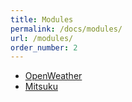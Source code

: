 ```yaml
---
title: Modules
permalink: /docs/modules/
url: /modules/
order_number: 2
---
```

* [OpenWeather](/docs/modules/#open-weather)
* [Mitsuku](/docs/modules/#mitsuku)
